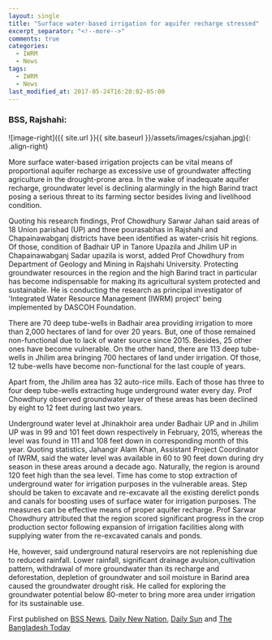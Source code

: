 ```yaml
---
layout: single
title: "Surface water-based irrigation for aquifer recharge stressed"
excerpt_separator: "<!--more-->"
comments: true
categories:
  - IWRM
  - News
tags:
  - IWRM
  - News
last_modified_at: 2017-05-24T16:20:02-05:00
---
```


### BSS, Rajshahi: 
![image-right]({{ site.url }}{{ site.baseurl }}/assets/images/csjahan.jpg){: .align-right}

More surface water-based irrigation projects can be vital means of proportional aquifer recharge as excessive use of groundwater affecting agriculture in the drought-prone area.
In the wake of inadequate aquifer recharge, groundwater level is declining alarmingly in the high Barind tract posing a serious threat to its farming sector besides living and livelihood condition.
<!--more-->
Quoting his research findings, Prof Chowdhury Sarwar Jahan said areas of 18 Union parishad (UP) and three pourasabhas in Rajshahi and Chapainawabganj districts have been identified as water-crisis hit regions.
Of those, condition of Badhair UP in Tanore Upazila and Jhilim UP in
Chapainawabganj Sadar upazila is worst, added Prof Chowdhury from Department of Geology and Mining in Rajshahi University.
Protecting groundwater resources in the region and the high Barind tract in particular has become indispensable for making its agricultural system protected and sustainable. He is conducting the research as principal investigator of 'Integrated Water Resource Management (IWRM) project' being implemented by DASCOH Foundation.

There are 70 deep tube-wells in Badhair area providing irrigation to more than 2,000 hectares of land for over 20 years. But, one of those remained non-functional due to lack of water source since 2015. Besides, 25 other ones have become vulnerable.
On the other hand, there are 113 deep tube-wells in Jhilim area bringing 700 hectares of land under irrigation. Of those, 12 tube-wells have become non-functional for the last couple of years.

Apart from, the Jhilim area has 32 auto-rice mills. Each of those has three to four deep tube-wells extracting huge underground water every day. Prof Chowdhury observed groundwater layer of these areas has been declined by eight to 12 feet during last two years.

Underground water level at Jhinakhoir area under Badhair UP and in Jhilim UP was in 99 and 101 feet down respectively in February, 2015, whereas the level was found in 111 and 108 feet down in corresponding month of this year.
Quoting statistics, Jahangir Alam Khan, Assistant Project Coordinator of IWRM, said the water level was available in 60 to 90 feet down during dry season in these areas around a decade ago. Naturally, the region is around 120 feet high than the sea level. Time has come to stop extraction of underground water for irrigation purposes in the vulnerable areas.
Step should be taken to excavate and re-excavate all the existing derelict ponds and canals for boosting uses of surface water for irrigation purposes. The measures can be effective means of proper aquifer recharge. Prof Sarwar Chowdhury attributed that the region scored significant progress in the crop production sector following expansion of irrigation facilities along with supplying water from the re-excavated canals and ponds.

He, however, said underground natural reservoirs are not replenishing due to reduced rainfall. Lower rainfall, significant drainage avulsion,cultivation pattern, withdrawal of more groundwater than its recharge and deforestation, depletion of groundwater and soil moisture in Barind area caused the groundwater drought risk.
He called for exploring the groundwater potential below 80-meter to bring more area under irrigation for its sustainable use.

First published on [BSS News](http://bssnews.net/newsDetails.php?cat=0&id=662921&date=2017-05-14/), [Daily New Nation](http://thedailynewnation.com/news/133833/surface-water-based-irrigation--for-aquifer-recharge-stressed/),
[Daily Sun](http://www.daily-sun.com/printversion/details/226457/Surface-waterbased-irrigation-vital-for-aquifer-recharge:-Experts/) and [The Bangladesh Today](http://thebangladeshtoday.com/2017/05/surface-water-based-irrigation-vital-aquifer-recharge-experts/)